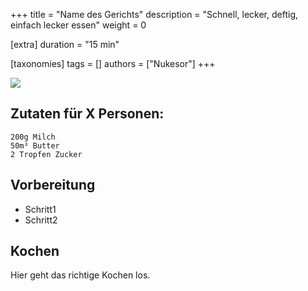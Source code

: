 +++
title = "Name des Gerichts"
description = "Schnell, lecker, deftig, einfach lecker essen"
weight = 0

[extra]
duration = "15 min"

[taxonomies]
tags = []
authors = ["Nukesor"]
+++

<div class="image" alt="Name des Gerichts">
    <img src="/doge.jpg" style="width:auto;"></img>
</div>

## Zutaten für X Personen:

```
200g Milch
50m³ Butter
2 Tropfen Zucker
```

## Vorbereitung

- Schritt1 
- Schritt2

## Kochen

Hier geht das richtige Kochen los.
